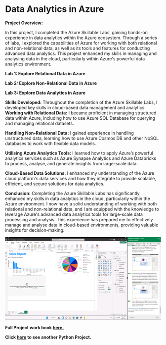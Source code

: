 # Data Analytics in Azure

**Project Overview:**

In this project, I completed the Azure Skillable Labs, gaining hands-on experience in data analytics within the Azure ecosystem. Through a series of labs, I explored the capabilities of Azure for working with both relational and non-relational data, as well as its tools and features for conducting advanced data analytics. This project enhanced my skills in managing and analysing data in the cloud, particularly within Azure's powerful data analytics environment.
 
**Lab 1: Explore Relational Data in Azure**

**Lab 2: Explore Non-Relational Data in Azure**

**Lab 3: Explore Data Analytics in Azure**

**Skills Developed:** Throughout the completion of the Azure Skillable Labs, I developed key skills in cloud-based data management and analytics:
**Working with Relational Data:** I became proficient in managing structured data within Azure, including how to use Azure SQL Database for querying and managing relational datasets.

**Handling Non-Relational Data:** I gained experience in handling unstructured data, learning how to use Azure Cosmos DB and other NoSQL databases to work with flexible data models.

**Utilising Azure Analytics Tools:** I learned how to apply Azure’s powerful analytics services such as Azure Synapse Analytics and Azure Databricks to process, analyse, and generate insights from large-scale data.

**Cloud-Based Data Solutions:** I enhanced my understanding of the Azure cloud platform's data services and how they integrate to provide scalable, efficient, and secure solutions for data analytics.
 
**Conclusion:**
Completing the Azure Skillable Labs has significantly enhanced my skills in data analytics in the cloud, particularly within the Azure environment. I now have a solid understanding of working with both relational and non-relational data, and I am equipped with the knowledge to leverage Azure's advanced data analytics tools for large-scale data processing and analysis. This experience has prepared me to effectively manage and analyse data in cloud-based environments, providing valuable insights for decision-making.

![alt text](Azure_Image/Azure1.png)

**Full Project work book [here.](https://drive.google.com/file/d/1DYoDWbDC9-9cOobreAbX3gZ1cDrP6WpJ/view?usp=drive_link)**

**Click [here](https://github.com/Alamin-analyser/Data-Management-in-Azure) to see another Python Project.**
